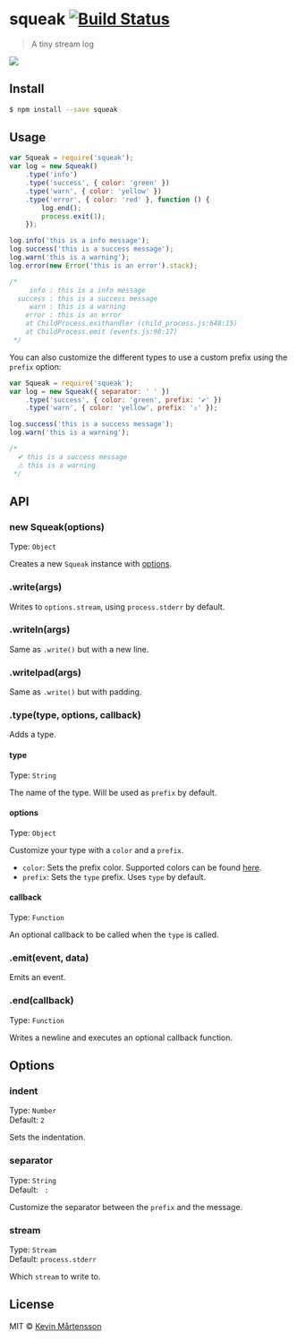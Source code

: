 # squeak [![Build Status](http://img.shields.io/travis/kevva/squeak.svg?style=flat)](https://travis-ci.org/kevva/squeak)

> A tiny stream log

![](https://cloud.githubusercontent.com/assets/709159/5165451/f0ca124e-73e4-11e4-8a49-9e278b7aff16.png)

## Install

```sh
$ npm install --save squeak
```

## Usage

```js
var Squeak = require('squeak');
var log = new Squeak()
	.type('info')
	.type('success', { color: 'green' })
	.type('warn', { color: 'yellow' })
	.type('error', { color: 'red' }, function () {
		log.end();
		process.exit(1);
	});

log.info('this is a info message');
log.success('this is a success message');
log.warn('this is a warning');
log.error(new Error('this is an error').stack);

/*
     info : this is a info message
  success : this is a success message
     warn : this is a warning
    error : this is an error
    at ChildProcess.exithandler (child_process.js:648:15)
    at ChildProcess.emit (events.js:98:17)
 */
```

You can also customize the different types to use a custom prefix using the 
`prefix` option:

```js
var Squeak = require('squeak');
var log = new Squeak({ separator: ' ' })
	.type('success', { color: 'green', prefix: '✔' })
	.type('warn', { color: 'yellow', prefix: '⚠' });

log.success('this is a success message');
log.warn('this is a warning');

/*
  ✔ this is a success message
  ⚠ this is a warning
 */
```

## API

### new Squeak(options)

Type: `Object`

Creates a new `Squeak` instance with [options](#options-1).

### .write(args)

Writes to `options.stream`, using `process.stderr` by default.

### .writeln(args)

Same as `.write()` but with a new line.

### .writelpad(args)

Same as `.write()` but with padding.

### .type(type, options, callback)

Adds a type.

#### type

Type: `String`

The name of the type. Will be used as `prefix` by default.

#### options

Type: `Object`

Customize your type with a `color` and a `prefix`.

* `color`: Sets the prefix color. Supported colors can be found [here](https://github.com/sindresorhus/ansi-styles#colors).
* `prefix`: Sets the `type` prefix. Uses `type` by default.

#### callback

Type: `Function`

An optional callback to be called when the `type` is called.

### .emit(event, data)

Emits an event.

### .end(callback)

Type: `Function`

Writes a newline and executes an optional callback function.

## Options

### indent

Type: `Number`  
Default: `2`

Sets the indentation.

### separator

Type: `String`  
Default: `  :  `

Customize the separator between the `prefix` and the message.

### stream

Type: `Stream`  
Default: `process.stderr`

Which `stream` to write to.

## License

MIT © [Kevin Mårtensson](https://github.com/kevva)
